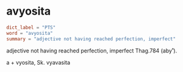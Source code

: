 # avyosita

``` toml
dict_label = "PTS"
word = "avyosita"
summary = "adjective not having reached perfection, imperfect"
```

adjective not having reached perfection, imperfect Thag.784 (aby˚).

a \+ vyosita, Sk. vyavasita

